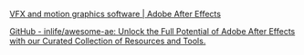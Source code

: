 
[VFX and motion graphics software | Adobe After Effects](https://www.adobe.com/products/aftereffects.html)

[GitHub - inlife/awesome-ae: Unlock the Full Potential of Adobe After Effects with our Curated Collection of Resources and Tools.](https://github.com/inlife/awesome-ae)
